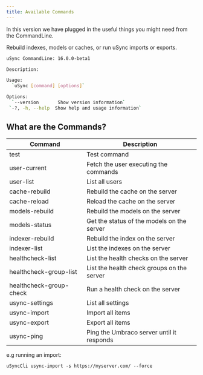 ```yaml
---
title: Available Commands
---
```


In this version we have plugged in the useful things you might need from the CommandLine.

Rebuild indexes, models or caches, or run uSync imports or exports.

```bash
uSync CommandLine: 16.0.0-beta1

Description:

Usage:
  `uSync [command] [options]`

Options:
  `--version       Show version information`
 `-?, -h, --help  Show help and usage information`
 ```

## What are the Commands?

| Command | Description |
|--|--|
  test                    | Test command
  user-current            | Fetch the user executing the commands
  user-list               | List all users
  cache-rebuild           | Rebuild the cache on the server
  cache-reload            | Reload the cache on the server
  models-rebuild          | Rebuild the models on the server
  models-status           | Get the status of the models on the server    
  indexer-rebuild         | Rebuild the index on the server
  indexer-list            | List the indexes on the server
  healthcheck-list        | List the health checks on the server
  healthcheck-group-list  | List the health check groups on the server
  healthcheck-group-check | Run a health check on the server
  usync-settings          | List all settings
  usync-import            | Import all items
  usync-export            | Export all items
  usync-ping              | Ping the Umbraco server until it responds

e.g running an import:

```
uSyncCli usync-import -s https://myserver.com/ --force
```
